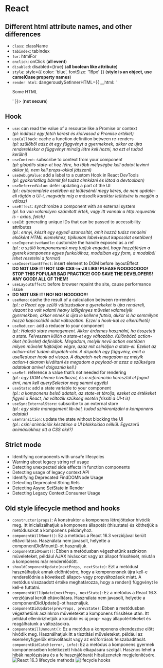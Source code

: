 # React

## Different html attribute names, and other differences

- `class`: className
- `tabindex`: tabIndex
- `for`: htmlFor
- `onclick`: onClick (**all event**)
- `disabled`: disabled={true} (**all boolean like attribute**)
- `style`: style={{ color: 'blue', fontSize: '16px' }} (**style is an object, use camelCase property names**)
- `render html`: dangerouslySetInnerHTML={{ __html: '<p>Some HTML</p>' }}> (**not secure**)

## Hook

- `use`: can read the value of a resource like a Promise or context  
  _(pl: indítasz egy fetch kérést és kiolvasod a Promise értékét)_
- `useCallback`: cache a function definition between re-renders  
  _(pl: szülőből adsz át egy függvényt a gyermeknek, akkor az újra rendereléskor a függvényt mindig létre kell hozni, na ezt el tudod kerülni)_
- `useContext`: subscribe to context from your component  
  _(pl: globális state-et hoz létre, ha több mélységbe kell adatot levinni akkor jó, nem kell props-okkal játszani)_
- `useDebugValue`: add a label to a custom Hook in React DevTools  
  _(pl: gyakorlatilag bármit fel tudsz címkézni és látod a devtoolban)_
- `useDeferredValue`: defer updating a part of the UI  
  _(pl.: autocomplete esetében az leütésénél megy kérés, de nem update-eli rögtön a UI-t, megvárja míg a második karakter leütésére is megjön a válasz)_
- `useEffect`: synchronize a component with an external system  
  _(pl. ha van valamilyen számított érték, vagy itt vannak a http requestek is - axios, fetch)_
- `useId`: generating unique IDs that can be passed to accessibility attributes  
  _(pl.: ennyi, készít egy egyedi azonosítót, amit hozzá tudsz rendelni elsőként HTML elemekhez, tipikusan label+input kapcsolat esetében)_
- `useImperativeHandle`: customize the handle exposed as a ref  
  _(pl.: a szülő komponensnek meg tudjuk engedni, hogy hozzáférjen a gyerek komponens egyes funkcióihoz, modalban egy form, a modalból lehet resetelni a formot)_
- `useInsertionEffect`: insert element to DOM before layoutEffect  
  **DO NOT USE IT! NOT USE CSS-in-JS LIBS! PLEASE NOOOOOOOO! STOP THIS POPULAR BAD PRACTICE! GOD SAVE THE DEVELOPERS! ANY GOOD! ALL OF THEM!**
- `useLayoutEffect`: before browser repaint the site, cause performance issue
- **DO NOT USE IT! NO! NO! NOOOOO!!!**
- `useMemo`: cache the result of a calculation between re-renders  
  _(pl.: a React egy szülő változásakor a gyerekeket is újra rendereli, viszont ha volt valami heavy időigényes művelet valamelyik gyermekben, akkor ennek is újra le kellene futnia, akkor is ha semmilyen hozzá kapcsolódó adat változatlan. Ezzel a hook-kal ez elkerülhető)_
- `useReducer`: add a reducer to your component  
  _(pl.: Haladó state management. Akkor érdemes használni, ha összetett a state. Felveszem külön a state-et egy változóba. Különböző action-öket (művelet) definiálok. Megadom, melyik nevű action esetében milyen művelet hajtódjon végre, azaz mit csináljon a state-el. Ezeket az action-öket tudom dispatch-elni. A dispatch egy függvény, amit a useReducer hook ad vissza. A dispatch-nek megadom az melyik action-t akarom kiváltani és megadom a payload-ot azaz a szükséges adatokat amivel dolgoznia kell.)_
- `useRef`: reference a value that’s not needed for rendering  
  _(pl.: egy DOM elemre hivatkozol, és a referencián keresztül el fogod érni, nem kell querySelector meg semmi egyéb)_
- `useState`: add a state variable to your component  
  _(pl.: a komponens belső adatait, az state-et tárolja, ezeket az értékeket figyeli a React, ha változik szükség esetén frissíti a UI-t is)_
- `useSyncExternalStore`: subscribe to an external store  
  _(pl.: egy state management lib-bel, tudod szinkronizálni a komponens adatait)_
- `useTransition`: update the state without blocking the UI  
  _(pl.: csini animációk készítése a UI blokkolása nélkül. Egyszerű animációkhoz ott a CSS oké?)_

## Strict mode

- Identifying components with unsafe lifecycles
- Warning about legacy string ref usage
- Detecting unexpected side effects in function components
- Detecting usage of legacy context API
- Identifying Deprecated FindDOMNode Usage
- Detecting Deprecated String Refs
- Detecting Async SetState in Render
- Detecting Legacy Context.Consumer Usage

## Old style lifecycle method and hooks

- `constructor(props)`: A konstruktor a komponens létrejöttekor hívódik meg. Itt inicializálhatjuk a komponens állapotát (this.state) és köthetjük a metódusokat a komponens példányhoz.
- `componentWillMount()`: Ez a metódus a React 16.3 verziójával került eltávolításra. Használata nem javasolt, helyette a componentDidMount()-ot használjuk.
- `componentDidMount()`: Ebben a metódusban végezhetünk aszinkron műveleteket, például AJAX hívásokat vagy az állapot frissítését, miután a komponens már renderelődött.
- `shouldComponentUpdate(nextProps, nextState)`: Ezt a metódust használhatjuk annak eldöntésére, hogy a komponensnek újra kell-e renderelődnie a következő állapot- vagy propváltozások miatt. A metódus visszaadott értéke meghatározza, hogy a render() függvényt le kell-e futtatni.
- `componentWillUpdate(nextProps, nextState)`: Ez a metódus a React 16.3 verziójával került eltávolításra. Használata nem javasolt, helyette a componentDidUpdate()-ot használjuk.
- `componentDidUpdate(prevProps, prevState)`: Ebben a metódusban végezhetünk aszinkron műveleteket a komponens frissítése után. Itt például ellenőrizhetjük a korábbi és új prop- vagy állapotértékeket és reagálhatunk a változásokra.
- `componentWillUnmount()`: Ez a metódus a komponens elrendezése előtt hívódik meg. Használhatjuk itt a tisztítási műveleteket, például az eseményfigyelők eltávolítását vagy az erőforrások felszabadítását.
  `componentDidCatch(error, info)`: Ez a metódus a komponens gyermek komponenseiben keletkezett hibák elkapására szolgál. Hasznos lehet a hibák naplózására és a felhasználóbarát hibaüzenetek megjelenítésére.
  ![React 16.3 lifecycle methods](/img/lifecycle-methods16-3.jpg)
  ![lifecycle hooks](/img/react-lifecycle-methods-in-hooks.jpeg)
